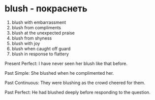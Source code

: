 # blush - покраснеть

1. blush with embarrassment
2. blush from compliments
3. blush at the unexpected praise
4. blush from shyness
5. blush with joy
6. blush when caught off guard
7. blush in response to flattery

Present Perfect: I have never seen her blush like that before.  

Past Simple: She blushed when he complimented her.  

Past Continuous: They were blushing as the crowd cheered for them.  

Past Perfect: He had blushed deeply before responding to the question.
